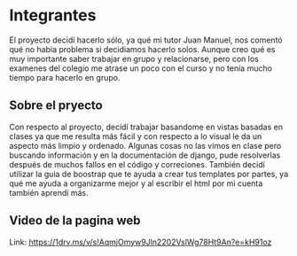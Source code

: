 # Integrantes

El proyecto decidí hacerlo sólo, ya qué mi tutor Juan Manuel, nos comentó qué no habia problema si decidiamos hacerlo solos. Aunque creo qué es muy importante saber trabajar en grupo y relacionarse, pero con los examenes del colegio me atrase un poco con el curso y no tenía mucho tiempo para hacerlo en grupo.

## Sobre el pryecto

Con respecto al proyecto, decidí trabajar basandome en vistas basadas en clases ya que me resulta más fácil y con respecto a lo visual le da un aspecto más limpio y ordenado. Algunas cosas no las vimos en clase pero buscando información y en la documentación de django, pude resolverlas después de muchos fallos en el código y correciones. También decidí utilizar la guia de boostrap que te ayuda a crear tus templates por partes, ya qué me ayuda a organizarme mejor y al escribir el html por mi cuenta también aprendí más.

## Video de la pagina web

Link: https://1drv.ms/v/s!AqmjOmyw9Jln2202VslWg78Ht9An?e=kH91oz


